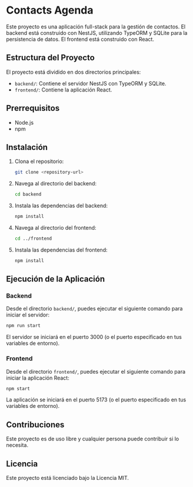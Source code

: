
# Contacts Agenda

Este proyecto es una aplicación full-stack para la gestión de contactos. El backend está construido con NestJS, utilizando TypeORM y SQLite para la persistencia de datos. El frontend está construido con React.

## Estructura del Proyecto

El proyecto está dividido en dos directorios principales:

- `backend/`: Contiene el servidor NestJS con TypeORM y SQLite.
- `frontend/`: Contiene la aplicación React.

## Prerrequisitos

- Node.js
- npm

## Instalación

1. Clona el repositorio:
   ```bash
   git clone <repository-url>
   ```

2. Navega al directorio del backend:
   ```bash
   cd backend
   ```

3. Instala las dependencias del backend:
   ```bash
   npm install
   ```

4. Navega al directorio del frontend:
   ```bash
   cd ../frontend
   ```

5. Instala las dependencias del frontend:
   ```bash
   npm install
   ```

## Ejecución de la Aplicación

### Backend

Desde el directorio `backend/`, puedes ejecutar el siguiente comando para iniciar el servidor:
```bash
npm run start
```

El servidor se iniciará en el puerto 3000 (o el puerto especificado en tus variables de entorno).

### Frontend

Desde el directorio `frontend/`, puedes ejecutar el siguiente comando para iniciar la aplicación React:
```bash
npm start
```

La aplicación se iniciará en el puerto 5173 (o el puerto especificado en tus variables de entorno).

## Contribuciones

Este proyecto es de uso libre y cualquier persona puede contribuir si lo necesita.

## Licencia

Este proyecto está licenciado bajo la Licencia MIT.

